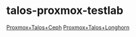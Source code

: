 # talos-proxmox-testlab

[Proxmox+Talos+Ceph](talos-ceph.md)
[Proxmox+Talos+Longhorn](talos-longhorn.md)
